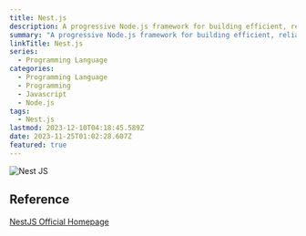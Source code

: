 ```yaml
---
title: Nest.js
description: A progressive Node.js framework for building efficient, reliable and scalable server-side applications.
summary: "A progressive Node.js framework for building efficient, reliable and scalable server-side applications."
linkTitle: Nest.js
series:
  - Programming Language
categories:
  - Programming Language
  - Programming
  - Javascript
  - Node.js
tags:  
  - Nest.js
lastmod: 2023-12-10T04:18:45.589Z
date: 2023-11-25T01:02:28.607Z
featured: true
---
```


![Nest JS](media/images/nestjs.webp "https://bradbeighton.medium.com/nestjs-the-pros-and-cons-aff714607b07")

## Reference

[NestJS Official Homepage](https://nestjs.com/)
